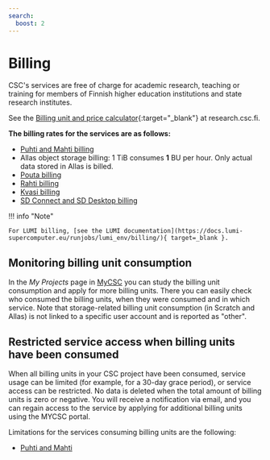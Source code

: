 ```yaml
---
search:
  boost: 2
---
```


# Billing

CSC's services are free of charge for academic research, teaching or training
for members of Finnish higher education institutions and state research institutes.

See the [Billing unit and price calculator](https://research.csc.fi/billing-units#buc){:target="_blank"}
at research.csc.fi.

**The billing rates for the services are as follows:**

* [Puhti and Mahti billing](../computing/hpc-billing.md)
* Allas object storage billing:  1 TiB consumes **1** BU per hour. Only actual
   data stored in Allas is billed.
* [Pouta billing](../cloud/pouta/accounting.md)
* [Rahti billing](../cloud/rahti/billing.md)
* [Kvasi billing](../computing/quantum-computing/kvasi/kvasi-billing.md)
* [SD Connect and SD Desktop billing](../sensitive-data/sd-access.md#default-storage-space-and-billing-units-consumption)

!!! info "Note"

    For LUMI billing, [see the LUMI documentation](https://docs.lumi-supercomputer.eu/runjobs/lumi_env/billing/){ target=_blank }.

## Monitoring billing unit consumption

In the _My Projects_ page in [MyCSC](https://my.csc.fi) you can study the
billing unit consumption and apply for more billing units. There you can easily
check who consumed the billing units, when they were consumed and in which
service. Note that storage-related billing unit consumption (in Scratch and
Allas) is not linked to a specific user account and is reported as "other".



## Restricted service access when billing units have been consumed

When all billing units in your CSC project have been consumed, service usage can be limited (for example, for a 30-day grace period), or service access can be restricted. 
No data is deleted when the total amount of billing units is zero or negative. You will receive a notification via email, and you can regain access to the service by applying for additional billing units using the MYCSC portal. 

Limitations for the services consuming billing units are the following: 
* [Puhti and Mahti](../computing/usage-policy.md#running-out-of-billing-units)








